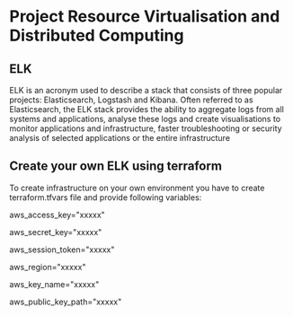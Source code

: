# Project Resource Virtualisation and Distributed Computing 
## ELK 
ELK is an acronym used to describe a stack that consists of three popular projects: Elasticsearch, Logstash and Kibana. Often referred to as Elasticsearch, the ELK stack provides the ability to aggregate logs from all systems 
and applications, analyse these logs and create visualisations to monitor applications 
and infrastructure, faster troubleshooting or security analysis of selected applications or the entire infrastructure


## Create your own ELK using terraform
To create infrastructure on your own environment you have to create terraform.tfvars file and provide following variables: 

aws_access_key="xxxxx"

aws_secret_key="xxxxx"

aws_session_token="xxxxx"

aws_region="xxxxx"

aws_key_name="xxxxx"

aws_public_key_path="xxxxx"
